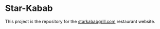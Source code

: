 # Star-Kabab

This project is the repository for the [starkababgrill.com](https://starkababgrill.com) restaurant website.
